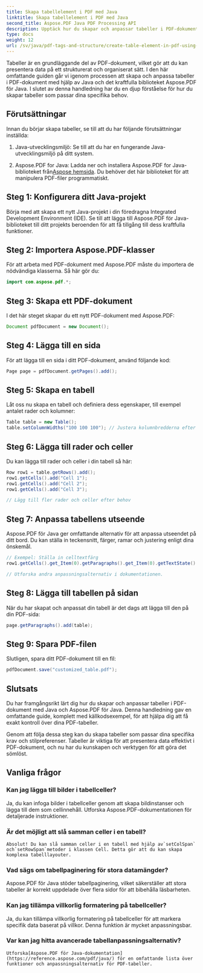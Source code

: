 ```yaml
---
title: Skapa tabellelement i PDF med Java
linktitle: Skapa tabellelement i PDF med Java
second_title: Aspose.PDF Java PDF Processing API
description: Upptäck hur du skapar och anpassar tabeller i PDF-dokument med Java och Aspose.PDF för Java. Följ vår detaljerade guide med källkodsexempel för exakt kontroll över dina PDF-tabeller.
type: docs
weight: 12
url: /sv/java/pdf-tags-and-structure/create-table-element-in-pdf-using-java/
---
```



Tabeller är en grundläggande del av PDF-dokument, vilket gör att du kan presentera data på ett strukturerat och organiserat sätt. I den här omfattande guiden går vi igenom processen att skapa och anpassa tabeller i PDF-dokument med hjälp av Java och det kraftfulla biblioteket Aspose.PDF för Java. I slutet av denna handledning har du en djup förståelse för hur du skapar tabeller som passar dina specifika behov.

## Förutsättningar

Innan du börjar skapa tabeller, se till att du har följande förutsättningar inställda:

1. Java-utvecklingsmiljö: Se till att du har en fungerande Java-utvecklingsmiljö på ditt system.

2.  Aspose.PDF for Java: Ladda ner och installera Aspose.PDF for Java-biblioteket från[Aspose hemsida](https://releases.aspose.com/pdf/java/). Du behöver det här biblioteket för att manipulera PDF-filer programmatiskt.

## Steg 1: Konfigurera ditt Java-projekt

Börja med att skapa ett nytt Java-projekt i din föredragna Integrated Development Environment (IDE). Se till att lägga till Aspose.PDF för Java-biblioteket till ditt projekts beroenden för att få tillgång till dess kraftfulla funktioner.

## Steg 2: Importera Aspose.PDF-klasser

För att arbeta med PDF-dokument med Aspose.PDF måste du importera de nödvändiga klasserna. Så här gör du:

```java
import com.aspose.pdf.*;
```

## Steg 3: Skapa ett PDF-dokument

I det här steget skapar du ett nytt PDF-dokument med Aspose.PDF:

```java
Document pdfDocument = new Document();
```

## Steg 4: Lägga till en sida

För att lägga till en sida i ditt PDF-dokument, använd följande kod:

```java
Page page = pdfDocument.getPages().add();
```

## Steg 5: Skapa en tabell

Låt oss nu skapa en tabell och definiera dess egenskaper, till exempel antalet rader och kolumner:

```java
Table table = new Table();
table.setColumnWidths("100 100 100"); // Justera kolumnbredderna efter behov
```

## Steg 6: Lägga till rader och celler

Du kan lägga till rader och celler i din tabell så här:

```java
Row row1 = table.getRows().add();
row1.getCells().add("Cell 1");
row1.getCells().add("Cell 2");
row1.getCells().add("Cell 3");

// Lägg till fler rader och celler efter behov
```

## Steg 7: Anpassa tabellens utseende

Aspose.PDF för Java ger omfattande alternativ för att anpassa utseendet på ditt bord. Du kan ställa in teckensnitt, färger, ramar och justering enligt dina önskemål.

```java
// Exempel: Ställa in celltextfärg
row1.getCells().get_Item(0).getParagraphs().get_Item(0).getTextState().setForegroundColor(Color.getRed());

// Utforska andra anpassningsalternativ i dokumentationen.
```

## Steg 8: Lägga till tabellen på sidan

När du har skapat och anpassat din tabell är det dags att lägga till den på din PDF-sida:

```java
page.getParagraphs().add(table);
```

## Steg 9: Spara PDF-filen

Slutligen, spara ditt PDF-dokument till en fil:

```java
pdfDocument.save("customized_table.pdf");
```

## Slutsats

Du har framgångsrikt lärt dig hur du skapar och anpassar tabeller i PDF-dokument med Java och Aspose.PDF för Java. Denna handledning gav en omfattande guide, komplett med källkodsexempel, för att hjälpa dig att få exakt kontroll över dina PDF-tabeller.

Genom att följa dessa steg kan du skapa tabeller som passar dina specifika krav och stilpreferenser. Tabeller är viktiga för att presentera data effektivt i PDF-dokument, och nu har du kunskapen och verktygen för att göra det sömlöst.

## Vanliga frågor

### Kan jag lägga till bilder i tabellceller?
   Ja, du kan infoga bilder i tabellceller genom att skapa bildinstanser och lägga till dem som cellinnehåll. Utforska Aspose.PDF-dokumentationen för detaljerade instruktioner.

### Är det möjligt att slå samman celler i en tabell?
    Absolut! Du kan slå samman celler i en tabell med hjälp av`setColSpan` och`setRowSpan`metoder i klassen Cell. Detta gör att du kan skapa komplexa tabelllayouter.

### Vad sägs om tabellpaginering för stora datamängder?
   Aspose.PDF för Java stöder tabellpaginering, vilket säkerställer att stora tabeller är korrekt uppdelade över flera sidor för att bibehålla läsbarheten.

### Kan jag tillämpa villkorlig formatering på tabellceller?
   Ja, du kan tillämpa villkorlig formatering på tabellceller för att markera specifik data baserat på villkor. Denna funktion är mycket anpassningsbar.

### Var kan jag hitta avancerade tabellanpassningsalternativ?
    Utforska[Aspose.PDF för Java-dokumentation](https://reference.aspose.com/pdf/java/) för en omfattande lista över funktioner och anpassningsalternativ för PDF-tabeller.